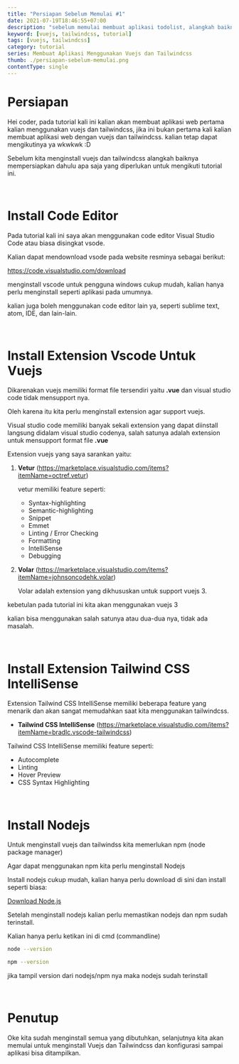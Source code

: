 ```yaml
---
title: "Persiapan Sebelum Memulai #1"
date: 2021-07-19T18:46:55+07:00
description: "sebelum memulai membuat aplikasi todolist, alangkah baiknya kita mempersiapkan terlebih dahulu semua yang diperlukan untuk membuat aplikasi todolist menggunakan vuejs dan tailwindcss"
keyword: [vuejs, tailwindcss, tutorial]
tags: [vuejs, tailwindcss]
category: tutorial
series: Membuat Aplikasi Menggunakan Vuejs dan Tailwindcss
thumb: ./persiapan-sebelum-memulai.png
contentType: single
---
```


# Persiapan

Hei coder, pada tutorial kali ini kalian akan membuat aplikasi web pertama kalian menggunakan vuejs dan tailwindcss, jika ini bukan pertama kali kalian membuat aplikasi web dengan vuejs dan tailwindcss. kalian tetap dapat mengikutinya ya wkwkwk :D

Sebelum kita menginstall vuejs dan tailwindcss alangkah baiknya mempersiapkan dahulu apa saja yang diperlukan untuk mengikuti tutorial ini.

&nbsp;

# Install Code Editor
Pada tutorial kali ini saya akan menggunakan code editor Visual Studio Code atau biasa disingkat vsode.

Kalian dapat mendownload vsode pada website resminya sebagai berikut:

https://code.visualstudio.com/download

menginstall vscode untuk pengguna windows cukup mudah, kalian hanya perlu menginstall seperti aplikasi pada umumnya.

kalian juga boleh menggunakan code editor lain ya, seperti sublime text, atom, IDE, dan lain-lain.

&nbsp;

# Install Extension Vscode Untuk Vuejs
Dikarenakan vuejs memiliki format file tersendiri yaitu **.vue** dan visual studio code tidak mensupport nya.

Oleh karena itu kita perlu menginstall extension agar support vuejs.

Visual studio code memiliki banyak sekali extension yang dapat diinstall langsung didalam visual studio codenya, salah satunya adalah extension untuk mensupport format file **.vue**

Extension vuejs yang saya sarankan yaitu:

1. **Vetur** (https://marketplace.visualstudio.com/items?itemName=octref.vetur)

    vetur memiliki feature seperti:
    - Syntax-highlighting
    - Semantic-highlighting
    - Snippet
    - Emmet
    - Linting / Error Checking
    - Formatting
    - IntelliSense
    - Debugging

 

2. **Volar** (https://marketplace.visualstudio.com/items?itemName=johnsoncodehk.volar)

    Volar adalah extension yang dikhususkan untuk support vuejs 3.

kebetulan pada tutorial ini kita akan menggunakan vuejs 3

kalian bisa menggunakan salah satunya atau dua-dua nya, tidak ada masalah.

&nbsp;

# Install Extension Tailwind CSS IntelliSense


Extension Tailwind CSS IntelliSense memiliki beberapa feature yang menarik dan akan sangat memudahkan saat kita menggunakan tailwindcss.

- **Tailwind CSS IntelliSense** (https://marketplace.visualstudio.com/items?itemName=bradlc.vscode-tailwindcss)

Tailwind CSS IntelliSense memiliki feature seperti:
- Autocomplete
- Linting
- Hover Preview
- CSS Syntax Highlighting

&nbsp;

# Install Nodejs
Untuk menginstall vuejs dan tailwindss kita memerlukan npm (node package manager)

Agar dapat menggunakan npm kita perlu menginstall Nodejs

Install nodejs cukup mudah, kalian hanya perlu download di sini dan install seperti biasa:

[Download Node.js](https://nodejs.org/en/)


Setelah menginstall nodejs kalian perlu memastikan nodejs dan npm sudah terinstall.

Kalian hanya perlu ketikan ini di cmd (commandline)
```bash
node --version
```
```bash
npm --version
```

jika tampil version dari nodejs/npm nya maka nodejs sudah terinstall

&nbsp;

# Penutup
Oke kita sudah menginstall semua yang dibutuhkan, selanjutnya kita akan memulai untuk menginstall Vuejs dan Tailwindcss dan konfigurasi sampai aplikasi bisa ditampilkan.

